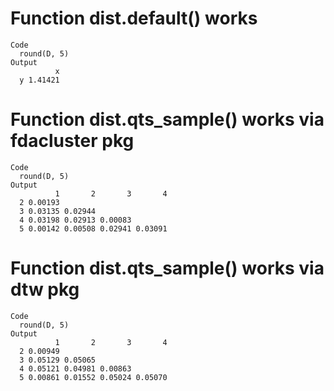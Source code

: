 # Function dist.default() works

    Code
      round(D, 5)
    Output
              x
      y 1.41421

# Function dist.qts_sample() works via fdacluster pkg

    Code
      round(D, 5)
    Output
              1       2       3       4
      2 0.00193                        
      3 0.03135 0.02944                
      4 0.03198 0.02913 0.00083        
      5 0.00142 0.00508 0.02941 0.03091

# Function dist.qts_sample() works via dtw pkg

    Code
      round(D, 5)
    Output
              1       2       3       4
      2 0.00949                        
      3 0.05129 0.05065                
      4 0.05121 0.04981 0.00863        
      5 0.00861 0.01552 0.05024 0.05070

